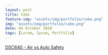 ```yaml
---
layout: post
title: Cake
feature-img: "assets/img/portfolio/cake.png"
img: "assets/img/portfolio/cake.png"
date: 04 October 2020
tags: [Lorem, Ipsum, Portfolio]
---
```



[DSC640 - Air vs Auto Safety](https://github.com/knmoses/DSC640-Air-vs-Auto-Safety)
